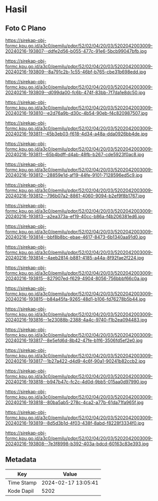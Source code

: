 # Hasil

## Foto C Plano

https://sirekap-obj-formc.kpu.go.id/a3c0/pemilu/pdpr/52/02/04/20/03/5202042003009-20240216-193807--ddfe2d56-b055-477c-91e6-5bcb99047bfb.jpg

https://sirekap-obj-formc.kpu.go.id/a3c0/pemilu/pdpr/52/02/04/20/03/5202042003009-20240216-193809--8a791c2b-1c55-46bf-b765-cbe31b698edd.jpg

https://sirekap-obj-formc.kpu.go.id/a3c0/pemilu/pdpr/52/02/04/20/03/5202042003009-20240216-193809--d099da00-fc6b-474f-83bb-7f7da1e8dc50.jpg

https://sirekap-obj-formc.kpu.go.id/a3c0/pemilu/pdpr/52/02/04/20/03/5202042003009-20240216-193810--e2d76a9b-d30c-4b54-90eb-f4c820987507.jpg

https://sirekap-obj-formc.kpu.go.id/a3c0/pemilu/pdpr/52/02/04/20/03/5202042003009-20240216-193811--45b3eb03-f618-4d34-a48a-dda0926bb4de.jpg

https://sirekap-obj-formc.kpu.go.id/a3c0/pemilu/pdpr/52/02/04/20/03/5202042003009-20240216-193811--65b4bdff-d4ab-48fb-b267-cde5923f0ac8.jpg

https://sirekap-obj-formc.kpu.go.id/a3c0/pemilu/pdpr/52/02/04/20/03/5202042003009-20240216-193812--28859e1d-af19-44fe-9101-7128596ed5c9.jpg

https://sirekap-obj-formc.kpu.go.id/a3c0/pemilu/pdpr/52/02/04/20/03/5202042003009-20240216-193812--796b07a2-8861-4060-9094-b2ef9f8b1767.jpg

https://sirekap-obj-formc.kpu.go.id/a3c0/pemilu/pdpr/52/02/04/20/03/5202042003009-20240216-193813--a2ea373a-ef19-40cc-b86a-f4b206381ed6.jpg

https://sirekap-obj-formc.kpu.go.id/a3c0/pemilu/pdpr/52/02/04/20/03/5202042003009-20240216-193814--bbf8b8bc-ebae-4617-8473-6b1340aa91d0.jpg

https://sirekap-obj-formc.kpu.go.id/a3c0/pemilu/pdpr/52/02/04/20/03/5202042003009-20240216-193814--4aeb2814-b881-4185-a44a-8f92fae2f224.jpg

https://sirekap-obj-formc.kpu.go.id/a3c0/pemilu/pdpr/52/02/04/20/03/5202042003009-20240216-193815--827907ed-f629-4904-8056-756bbbf66c0a.jpg

https://sirekap-obj-formc.kpu.go.id/a3c0/pemilu/pdpr/52/02/04/20/03/5202042003009-20240216-193815--b84a45fa-9265-48d1-b106-fd76278b5b44.jpg

https://sirekap-obj-formc.kpu.go.id/a3c0/pemilu/pdpr/52/02/04/20/03/5202042003009-20240216-193816--1e23088b-2388-4a4c-9740-f1b2ea094483.jpg

https://sirekap-obj-formc.kpu.go.id/a3c0/pemilu/pdpr/52/02/04/20/03/5202042003009-20240216-193817--8e5efd6d-8b42-47fe-b1f6-3506fd5ef2e0.jpg

https://sirekap-obj-formc.kpu.go.id/a3c0/pemilu/pdpr/52/02/04/20/03/5202042003009-20240216-193817--1b27a422-d4d9-4c6f-90a1-90241b82ccb2.jpg

https://sirekap-obj-formc.kpu.go.id/a3c0/pemilu/pdpr/52/02/04/20/03/5202042003009-20240216-193818--b947b47c-fc2c-4d0d-9bb5-015aa0d97990.jpg

https://sirekap-obj-formc.kpu.go.id/a3c0/pemilu/pdpr/52/02/04/20/03/5202042003009-20240216-193818--80ba5ab5-278c-4ca2-a77b-61da71fa965f.jpg

https://sirekap-obj-formc.kpu.go.id/a3c0/pemilu/pdpr/52/02/04/20/03/5202042003009-20240216-193819--8d5d3b1d-4f03-438f-8abd-f8228f3334f0.jpg

https://sirekap-obj-formc.kpu.go.id/a3c0/pemilu/pdpr/52/02/04/20/03/5202042003009-20240216-193808--7e3f8998-b392-403a-bdcd-60163c83e393.jpg


## Metadata

| Key        | Value               |
| ---------- | ------------------- |
| Time Stamp | 2024-02-17 13:05:41 |
| Kode Dapil | 5202                |



